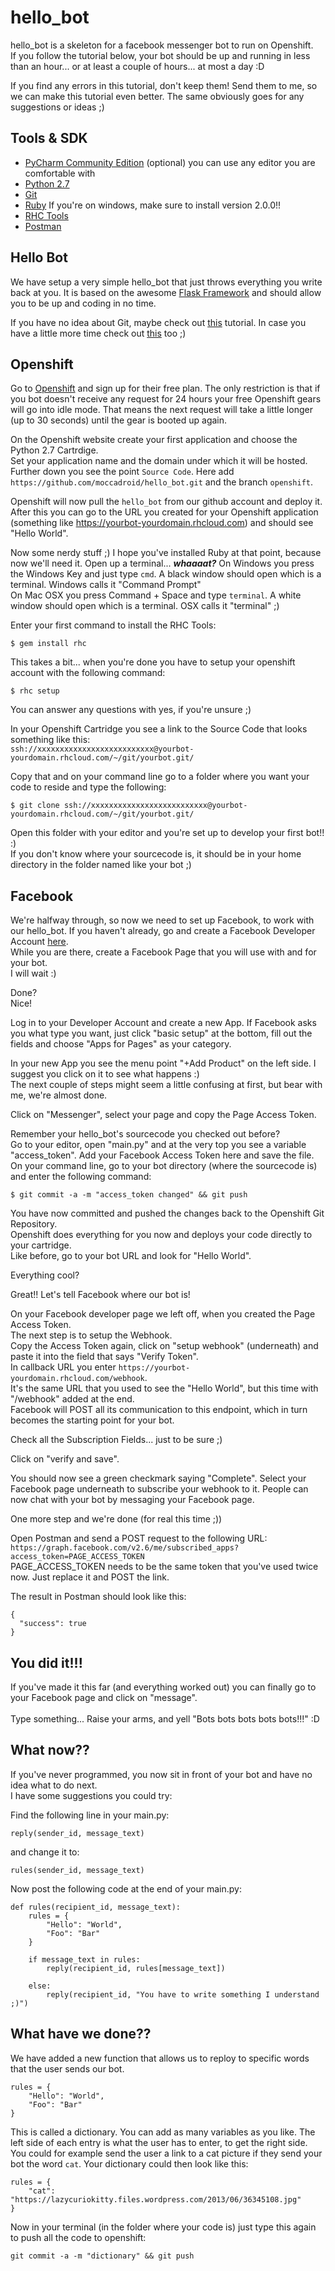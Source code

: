 # hello_bot

hello_bot is a skeleton for a facebook messenger bot to run on Openshift.<br>
If you follow the tutorial below, your bot should be up and running in less than an hour... or at least a couple of hours... at most a day :D

If you find any errors in this tutorial, don't keep them! Send them to me, so we can make this tutorial even better. 
The same obviously goes for any suggestions or ideas ;)

## Tools & SDK
* [PyCharm Community Edition](https://www.jetbrains.com/pycharm/download/) (optional) you can use any editor you are comfortable with<br>
* [Python 2.7](https://www.python.org/downloads/ ) <br>
* [Git](https://git-scm.com/downloads) <br>
* [Ruby](https://www.ruby-lang.org/en/downloads/) If you're on windows, make sure to install version 2.0.0!!
* [RHC Tools](https://developers.openshift.com/managing-your-applications/client-tools.html)
* [Postman](https://www.getpostman.com/) <br>

## Hello Bot

We have setup a very simple hello_bot that just throws everything you write back at you.
It is based on the awesome [Flask Framework](http://flask.pocoo.org/) and should allow you to be up and coding in no time.

If you have no idea about Git, maybe check out [this](http://rogerdudler.github.io/git-guide/) tutorial.
In case you have a little more time check out [this](https://try.github.io/levels/1/challenges/1) too ;)

## Openshift

Go to [Openshift](https://www.openshift.com/) and sign up for their free plan. The only restriction is that if you bot doesn't receive any request for 24 hours 
your free Openshift gears will go into idle mode. That means the next request will take a little longer (up to 30 seconds) until the gear is booted up again.

On the Openshift website create your first application and choose the Python 2.7 Cartrdige.
<br>Set your application name and the domain under which it will be hosted.
<br>Further down you see the point `Source Code`. Here add `https://github.com/moccadroid/hello_bot.git` and the branch `openshift`.<br>

Openshift will now pull the `hello_bot` from our github account and deploy it.
<br>After this you can go to the URL you created for your Openshift application (something like https://yourbot-yourdomain.rhcloud.com) and should see "Hello World". 

Now some nerdy stuff ;)
I hope you've installed Ruby at that point, because now we'll need it.
Open up a terminal... ***whaaaat?***
On Windows you press the Windows Key and just type `cmd`. A black window should open which is a terminal. Windows calls it "Command Prompt"<br>
On Mac OSX you press Command + Space and type `terminal`. A white window should open which is a terminal. OSX calls it "terminal" ;) <br>

Enter your first command to install the RHC Tools:
```
$ gem install rhc
```
This takes a bit... when you're done you have to setup your openshift account with the following command:
```
$ rhc setup
```
You can answer any questions with yes, if you're unsure ;)


In your Openshift Cartridge you see a link to the Source Code that looks something like this:
<br>`ssh://xxxxxxxxxxxxxxxxxxxxxxxxxx@yourbot-yourdomain.rhcloud.com/~/git/yourbot.git/`

Copy that and on your command line go to a folder where you want your code to reside and type the following:
```
$ git clone ssh://xxxxxxxxxxxxxxxxxxxxxxxxxx@yourbot-yourdomain.rhcloud.com/~/git/yourbot.git/
```

Open this folder with your editor and you're set up to develop your first bot!! :)
<br> If you don't know where your sourcecode is, it should be in your home directory in the folder named like your bot ;)

## Facebook

We're halfway through, so now we need to set up Facebook, to work with our hello_bot.
If you haven't already, go and create a Facebook Developer Account [here](https://developers.facebook.com).
<br>While you are there, create a Facebook Page that you will use with and for your bot.
<br>I will wait :)

Done?<br>
Nice!

Log in to your Developer Account and create a new App. If Facebook asks you what type you want, just click "basic setup" at the bottom, fill out the fields and choose "Apps for Pages" as your category.

In your new App you see the menu point "+Add Product" on the left side. I suggest you click on it to see what happens :)
<br>
The next couple of steps might seem a little confusing at first, but bear with me, we're almost done.

Click on "Messenger", select your page and copy the Page Access Token.

Remember your hello_bot's sourcecode you checked out before?
<br> Go to your editor, open "main.py" and at the very top you see a variable "access_token". Add your Facebook Access Token here and save the file.
<br> On your command line, go to your bot directory (where the sourcecode is) and enter the following command:
```
$ git commit -a -m "access_token changed" && git push
```
You have now committed and pushed the changes back to the Openshift Git Repository.<br>
Openshift does everything for you now and deploys your code directly to your cartridge. 
<br> Like before, go to your bot URL and look for "Hello World".

Everything cool?

Great!! Let's tell Facebook where our bot is!

On your Facebook developer page we left off, when you created the Page Access Token. <br>
The next step is to setup the Webhook.<br>
Copy the Access Token again, click on "setup webhook" (underneath) and paste it into the field that says "Verify Token".<br>
In callback URL you enter `https://yourbot-yourdomain.rhcloud.com/webhook`.<br>
It's the same URL that you used to see the "Hello World", but this time with "/webhook" added at the end. <br>
Facebook will POST all its communication to this endpoint, which in turn becomes the starting point for your bot.

Check all the Subscription Fields... just to be sure ;)

Click on "verify and save".

You should now see a green checkmark saying "Complete". Select your Facebook page underneath to subscribe your webhook to it. People can now chat with your bot by messaging your Facebook page.


One more step and we're done (for real this time ;))

Open Postman and send a POST request to the following URL:<br>
`https://graph.facebook.com/v2.6/me/subscribed_apps?access_token=PAGE_ACCESS_TOKEN`<br>
PAGE_ACCESS_TOKEN needs to be the same token that you've used twice now. Just replace it and POST the link.

The result in Postman should look like this:
```
{
  "success": true
}
```

## You did it!!!

If you've made it this far (and everything worked out) you can finally go to your Facebook page and click on "message".
<br>
<br>
Type something... Raise your arms, and yell "Bots bots bots bots bots!!!" :D

## What now??

If you've never programmed, you now sit in front of your bot and have no idea what to do next. 
<br> I have some suggestions you could try:

Find the following line in your main.py:
```
reply(sender_id, message_text)
```
and change it to:
```
rules(sender_id, message_text)
```

Now post the following code at the end of your main.py:
```
def rules(recipient_id, message_text):
    rules = {
        "Hello": "World",
        "Foo": "Bar"
    }

    if message_text in rules:
        reply(recipient_id, rules[message_text])

    else:
        reply(recipient_id, "You have to write something I understand ;)")
```

## What have we done??

We have added a new function that allows us to reploy to specific words that the user sends our bot.<br>
```
rules = {
    "Hello": "World",
    "Foo": "Bar"
}
``` 
This is called a dictionary. You can add as many variables as you like. The left side of each entry is what the user has to enter, to get the right side.<br>
You could for example send the user a link to a cat picture if they send your bot the word `cat`.
Your dictionary could then look like this:
```
rules = {
    "cat": "https://lazycuriokitty.files.wordpress.com/2013/06/36345108.jpg"
}
```
Now in your terminal (in the folder where your code is) just type this again to push all the code to openshift:
```
git commit -a -m "dictionary" && git push
``` 